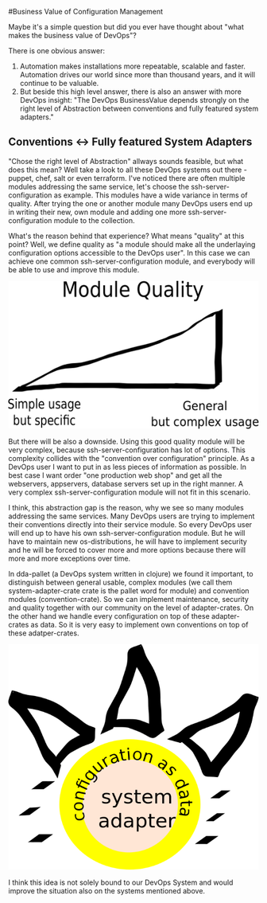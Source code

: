 #Business Value of Configuration Management

Maybe it's a simple question but did you ever have thought about "what makes the business value of DevOps"?
 
There is one obvious answer: 
  1. Automation makes installations more repeatable, scalable and faster. Automation drives our world since more than thousand years, and it will continue to be valuable. 
  2. But beside this high level answer, there is also an answer with more DevOps insight: "The DevOps BusinessValue depends strongly on the right level of Abstraction between conventions and fully featured system adapters."
 
## Conventions <-> Fully featured System Adapters

"Chose the right level of Abstraction" allways sounds feasible, but what does this mean? Well take a look to all these DevOps systems out there - puppet, chef, salt or even terraform. I've noticed there are often multiple modules addressing the same service, let's choose the ssh-server-configuration as example. This modules have a wide variance in terms of quality. After trying the one or another module many DevOps users end up in writing their new, own module and adding one more ssh-server-configuration module to the collection. 
 
What's the reason behind that experience? What means "quality" at this point? Well, we define quality as "a module should make all the underlaying configuration options accessible to the DevOps user". In this case we can achieve one common ssh-server-configuration module, and everybody will be able to use and improve this module. 
 
![QualityOfConfigManagementModules](../resources/QualityOfConfigManagementModules.png)

 
But there will be also a downside. Using this good quality module will be very complex, because ssh-server-configuration has lot of options. This complexity collides with the "convention over configuration" principle. 
As a DevOps user I want to put in as less pieces of information as possible. In best case I want order "one production web shop" and get all the webservers, appservers, database servers set up in the right manner. A very complex ssh-server-configuration module will not fit in this scenario. 
 
I think, this abstraction gap is the reason, why we see so many modules addressing the same services. Many DevOps users are trying to implement their conventions directly into their service module. So every DevOps user will end up to have his own ssh-server-configuration module. But he will have to maintain new os-distributions, he will have to implement security and he will be forced to cover more and more options because there will more and more exceptions over time.
 
In dda-pallet (a DevOps system written in clojure) we found it important, to distinguish between general usable, complex modules (we call them system-adapter-crate crate is the pallet word for module) and convention modules (convention-crate). 
So we can implement maintenance, security and quality together with our community on the level of adapter-crates. 
On the other hand we handle every configuration on top of these adapter-crates as data. So it is very easy to implement own conventions on top of these adatper-crates.
 
![DataDrivenConventions](../resources/DataDrivenConventions.png)
 
I think this idea is not solely bound to our DevOps System and would improve the situation also on the systems mentioned above.
 